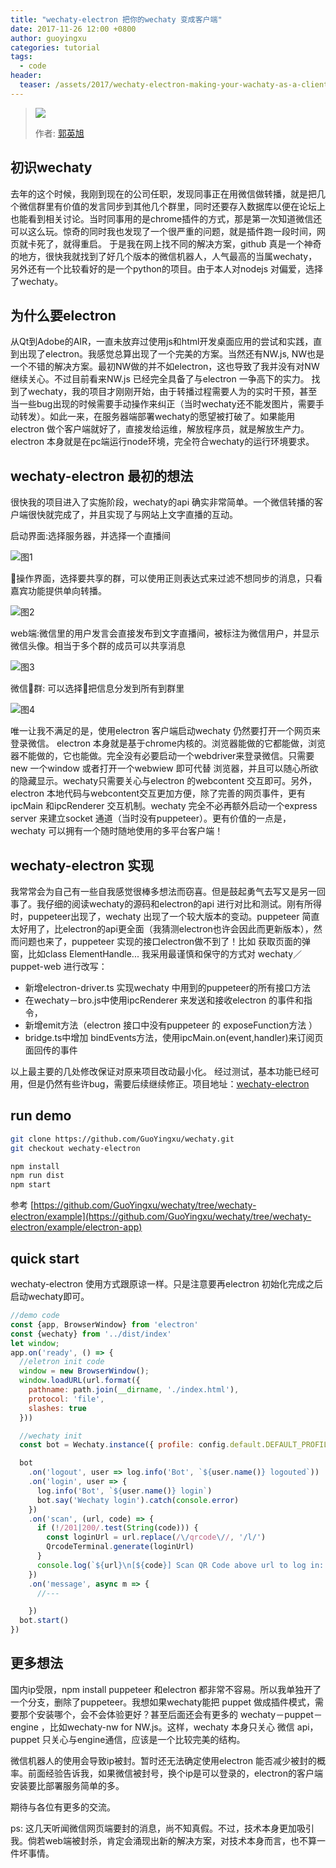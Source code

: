 ```yaml
---
title: "wechaty-electron 把你的wechaty 变成客户端"
date: 2017-11-26 12:00 +0800
author: guoyingxu
categories: tutorial
tags:
  - code
header:
  teaser: /assets/2017/wechaty-electron-making-your-wachaty-as-a-client-service1.jpg
---
```

> <img src="https://avatars1.githubusercontent.com/u/33899027?s=88&v=3">
>
> 作者: [郭英旭](https://github.com/Guoyingxu)

## 初识wechaty

去年的这个时候，我刚到现在的公司任职，发现同事正在用微信做转播，就是把几个微信群里有价值的发言同步到其他几个群里，同时还要存入数据库以便在论坛上也能看到相关讨论。当时同事用的是chrome插件的方式，那是第一次知道微信还可以这么玩。惊奇的同时我也发现了一个很严重的问题，就是插件跑一段时间，网页就卡死了，就得重启。 于是我在网上找不同的解决方案，github 真是一个神奇的地方，很快我就找到了好几个版本的微信机器人，人气最高的当属wechaty，另外还有一个比较看好的是一个python的项目。由于本人对nodejs 对偏爱，选择了wechaty。

<!--more-->
## 为什么要electron

从Qt到Adobe的AIR，一直未放弃过使用js和html开发桌面应用的尝试和实践，直到出现了electron。我感觉总算出现了一个完美的方案。当然还有NW.js, NW也是一个不错的解决方案。最初NW做的并不如electron，这也导致了我并没有对NW继续关心。不过目前看来NW.js 已经完全具备了与electron 一争高下的实力。
找到了wechaty，我的项目才刚刚开始，由于转播过程需要人为的实时干预，甚至当一些bug出现的时候需要手动操作来纠正（当时wechaty还不能发图片，需要手动转发）。如此一来，在服务器端部署wechaty的愿望被打破了。如果能用electron 做个客户端就好了，直接发给运维，解放程序员，就是解放生产力。electron 本身就是在pc端运行node环境，完全符合wechaty的运行环境要求。

## wechaty-electron 最初的想法

很快我的项目进入了实施阶段，wechaty的api 确实非常简单。一个微信转播的客户端很快就完成了，并且实现了与网站上文字直播的互动。

启动界面:选择服务器，并选择一个直播间

![图1][1]

操作界面，选择要共享的群，可以使用正则表达式来过滤不想同步的消息，只看嘉宾功能提供单向转播。

![图2][3]

web端:微信里的用户发言会直接发布到文字直播间，被标注为微信用户，并显示微信头像。相当于多个群的成员可以共享消息

![图3][2]

微信群: 可以选择把信息分发到所有到群里

![图4][4]

唯一让我不满足的是，使用electron 客户端启动wechaty 仍然要打开一个网页来登录微信。 electron 本身就是基于chrome内核的。浏览器能做的它都能做，浏览器不能做的，它也能做。完全没有必要启动一个webdriver来登录微信。只需要new 一个window 或者打开一个webwiew 即可代替 浏览器，并且可以随心所欲的隐藏显示。wechaty只需要关心与electron 的webcontent 交互即可。另外，electron 本地代码与webcontent交互更加方便，除了完善的网页事件，更有ipcMain 和ipcRenderer 交互机制。wechaty 完全不必再额外启动一个express server 来建立socket 通道（当时没有puppeteer）。更有价值的一点是，wechaty 可以拥有一个随时随地使用的多平台客户端！

## wechaty-electron 实现

我常常会为自己有一些自我感觉很棒多想法而窃喜。但是鼓起勇气去写又是另一回事了。我仔细的阅读wechaty的源码和electron的api 进行对比和测试。刚有所得时，puppeteer出现了，wechaty 出现了一个较大版本的变动。puppeteer 简直太好用了，比electron的api更全面（我猜测electron也许会因此而更新版本），然而问题也来了，puppeteer 实现的接口electron做不到了！比如 获取页面的弹窗，比如class ElementHandle...
我采用最谨慎和保守的方式对 wechaty／puppet-web 进行改写：

* 新增electron-driver.ts 实现wechaty 中用到的puppeteer的所有接口方法
* 在wechaty－bro.js中使用ipcRenderer 来发送和接收electron 的事件和指令，
* 新增emit方法（electron 接口中没有puppeteer 的 exposeFunction方法 ）
* bridge.ts中增加 bindEvents方法，使用ipcMain.on(event,handler)来订阅页面回传的事件

以上最主要的几处修改保证对原来项目改动最小化。
经过测试，基本功能已经可用，但是仍然有些许bug，需要后续继续修正。项目地址：[wechaty-electron](https://github.com/GuoYingxu/wechaty/tree/wechaty-electron)

## run demo

```sh
git clone https://github.com/GuoYingxu/wechaty.git
git checkout wechaty-electron

npm install
npm run dist
npm start
```

参考  [https://github.com/GuoYingxu/wechaty/tree/wechaty-electron/example](https://github.com/GuoYingxu/wechaty/tree/wechaty-electron/example/electron-app)

## quick start

wechaty-electron 使用方式跟原谅一样。只是注意要再electron 初始化完成之后启动wechaty即可。

```javascript
//demo code
const {app, BrowserWindow} from 'electron'
const {wechaty} from '../dist/index'
let window;
app.on('ready', () => {
  //eletron init code
  window = new BrowserWindow();
  window.loadURL(url.format({
    pathname: path.join(__dirname, './index.html'),
    protocol: 'file',
    slashes: true
  }))

  //wechaty init
  const bot = Wechaty.instance({ profile: config.default.DEFAULT_PROFILE })

  bot
    .on('logout', user => log.info('Bot', `${user.name()} logouted`))
    .on('login', user => {
      log.info('Bot', `${user.name()} login`)
      bot.say('Wechaty login').catch(console.error)
    })
    .on('scan', (url, code) => {
      if (!/201|200/.test(String(code))) {
        const loginUrl = url.replace(/\/qrcode\//, '/l/')
        QrcodeTerminal.generate(loginUrl)
      }
      console.log(`${url}\n[${code}] Scan QR Code above url to log in: `)
    })
    .on('message', async m => {
      //---

    })
  bot.start()
})
```

## 更多想法

国内ip受限，npm install puppeteer 和electron 都非常不容易。所以我单独开了一个分支，删除了puppeteer。我想如果wechaty能把 puppet 做成插件模式，需要那个安装哪个，会不会体验更好？甚至后面还会有更多的  wechaty－puppet－engine ，比如wechaty-nw for NW.js。这样，wechaty 本身只关心 微信 api，puppet 只关心与engine通信，应该是一个比较完美的结构。

微信机器人的使用会导致ip被封。暂时还无法确定使用electron 能否减少被封的概率。前面经验告诉我，如果微信被封号，换个ip是可以登录的，electron的客户端安装要比部署服务简单的多。

期待与各位有更多的交流。

ps: 这几天听闻微信网页端要封的消息，尚不知真假。不过，技术本身更加吸引我。倘若web端被封杀，肯定会涌现出新的解决方案，对技术本身而言，也不算一件坏事情。

  [1]: /assets/2017/wechaty-electron-making-your-wachaty-as-a-client-service1.jpg
  [2]: /assets/2017/wechaty-electron-making-your-wechaty-as-a-client-service2.jpg
  [3]: /assets/2017/wechaty-electron-making-your-wachaty-as-a-client-service3.jpg
  [4]: /assets/2017/wechaty-electron-making-your-wechaty-as-a-client-service4.jpg
